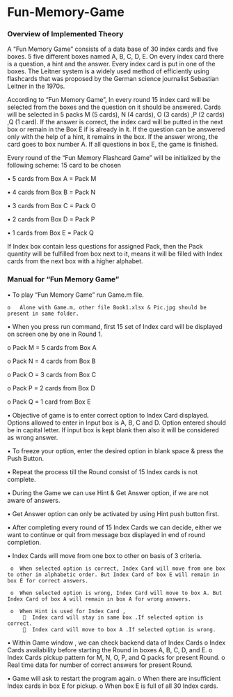 # Fun-Memory-Game

### Overview of Implemented Theory


A “Fun Memory Game” consists of a data base of 30 index cards and five boxes. 5 five different boxes named A, B, C, D, E. On every index card there is a question, a hint and the answer. Every index card is put in one of the boxes.
The Leitner system is a widely used method of efficiently using flashcards that was proposed by the German science journalist Sebastian Leitner in the 1970s.

According to “Fun Memory Game”, In every round 15 index card will be selected from the boxes and the question on it should be answered. Cards will be selected in 5 packs M (5 cards),  N (4 cards), O (3 cards) ,P (2 cards) ,Q (1 card). If the answer is correct, the index card will be putted in the next box or remain in the Box E if is already in it. If the question can be answered only with the help of a hint, it remains in the box. If the answer wrong, the card goes to box number A. If all questions in box E, the game is finished.

Every round of the “Fun Memory Flashcard Game” will be initialized by the following scheme: 15 card to be chosen

•	5 cards from Box A = Pack M

•	4 cards from Box B = Pack N

•	3 cards from Box C = Pack O

•	2 cards from Box D = Pack P

•	1 cards from Box E = Pack Q

If Index box contain less questions for assigned Pack, then the Pack quantity will be fulfilled from box next to it, means it will be filled with Index cards from the next box with a higher alphabet.
 

### Manual for “Fun Memory Game”

•	To play “Fun Memory Game” run Game.m file.

    o	Alone with Game.m, other file Book1.xlsx & Pic.jpg should be present in same folder.

•	When you press run command, first 15 set of Index card will be displayed on screen one by one in Round 1.

o	Pack M = 5 cards from Box A

o	Pack N = 4 cards from Box B

o	Pack O = 3 cards from Box C

o	Pack P = 2 cards from Box D

o	Pack Q = 1 card from Box E

•	Objective of game is to enter correct option to Index Card displayed. Options allowed to enter in Input box is A, B, C and D. Option entered should be in capital letter. If input box is kept blank then also it will be considered as wrong answer.

•	To freeze your option, enter the desired option in blank space & press the Push Button.

•	Repeat the process till the Round consist of 15 Index cards is not complete.

•	During the Game we can use Hint & Get Answer option, if we are not aware of answers.

•	Get Answer option can only be activated by using Hint push button first.

•	After completing every round of 15 Index Cards we can decide, either we want to continue or quit from message box displayed in end of round completion.

•	Index Cards will move from one box to other on basis of 3 criteria.

     o	When selected option is correct, Index Card will move from one box to other in alphabetic order. But Index Card of box E will remain in box E for correct answers.
     
     o	When selected option is wrong, Index Card will move to box A. But Index Card of box A will remain in box A for wrong answers.
     
     o	When Hint is used for Index Card ,
         	Index card will stay in same box .If selected option is correct.
         	Index card will move to box A .If selected option is wrong.
 
•	Within Game window , we can check backend data of Index Cards
      o	Index Cards availability before starting the Round in boxes A, B, C, D, and E.
      o	Index Cards pickup pattern for M, N, O, P, and Q packs for present Round.
      o	Real time data for number of correct answers for present Round.
      
•	Game will ask to restart the program again.
     o	When there are insufficient Index cards in box E for pickup.
     o	When box E is full of all 30 Index cards.
